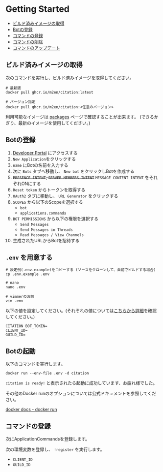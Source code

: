 # Getting Started

- [ビルド済みイメージの取得](#ビルド済みイメージの取得)
- [Botの登録](#Botの登録)
- [コマンドの登録](#コマンドの登録)
- [コマンドの削除](#コマンドの削除)
- [コマンドのアップデート](#コマンドのアップデート)

## ビルド済みイメージの取得

次のコマンドを実行し、ビルド済みイメージを取得してください。

```shell
# 最新版
docker pull ghcr.io/m2en/citation:latest

# バージョン指定
docker pull ghcr.io/m2en/citation:<任意のバージョン>
```

利用可能なイメージは [packages](https://github.com/m2en/citation/pkgs/container/citation) ページで確認することが出来ます。 (できるかぎり、最新のイメージを使用してください。)

## Botの登録

1. [Developer Portal](https://discord.com/developers/applications) にアクセスする
2. `New Application`をクリックする
3. `name` にBotの名前を入力する
4. 次に `Bots` タブへ移動し、 `New bot` をクリックしBotを作成する
5. ~~`PRESENCE INTENT`, `SERVER MEMBERS INTENT`~~ `MESSAGE CONTENT INTENT` をそれぞれONにする
6. `Reset token` からトークンを取得する
7. `OAuth2` タブに移動し、 `URL Generator` をクリックする
8. `SCOPES` から以下のScopeを選択する
    - `bot`
    - `applications.commands`
9. `BOT PERMISSIONS` から以下の権限を選択する
    - `Send Messages`
    - `Send Messages in Threads`
    - `Read Messages / View Channels`
10. 生成されたURLからBotを招待する

## `.env` を用意する

```shell
# 設定例(.env.example)をコピーする (ソースをクローンして、自前でビルドする場合)
cp .env.example .env
```

```shell
# nano
nano .env

# vimmerのお前
vim .emv
```

以下の値を設定してください。(それぞれの値については[こちらから詳細](https://github.com/m2en/citation#environment-variables)を確認してください。)

```dotenv
CITATION_BOT_TOKEN=
CLIENT_ID=
GUILD_ID=
```

## Botの起動

以下のコマンドを実行します。

```shell
docker run --env-file .env -d citation
```

`citation is ready!` と表示されたら起動に成功しています、お疲れ様でした。

その他のDocker runのオプションについては公式ドキュメントを参照してください。

[docker docs - docker run](https://docs.docker.com/engine/reference/commandline/run/)

## コマンドの登録

次にApplicationCommandsを登録します。

次の環境変数を登録し、 `!register` を実行します。

- `CLIENT_ID`
- `GUILD_ID`

